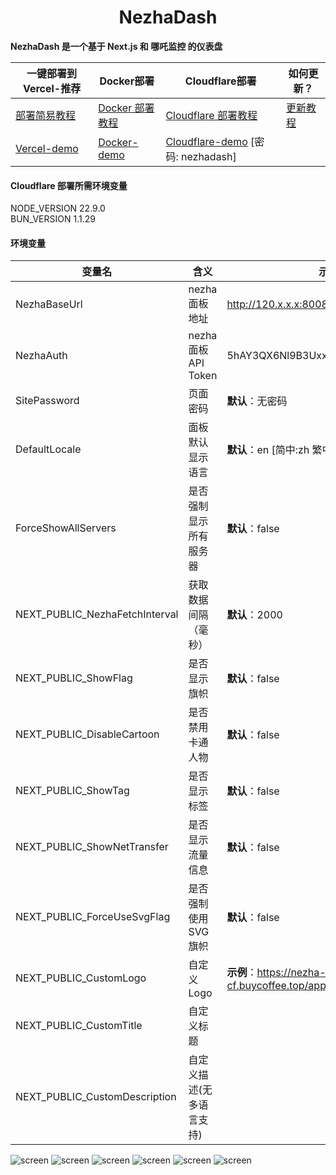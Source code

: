 <h1 align="center">NezhaDash</h1>

<strong>NezhaDash 是一个基于 Next.js 和 哪吒监控 的仪表盘</strong>
<br>

</div>

| 一键部署到 Vercel-推荐                                | Docker部署                                                      | Cloudflare部署                                                               | 如何更新？                                                |
| ----------------------------------------------------- | --------------------------------------------------------------- | ---------------------------------------------------------------------------- | --------------------------------------------------------- |
| [部署简易教程](https://buycoffee.top/blog/tech/nezha) | [Docker 部署教程](https://buycoffee.top/blog/tech/nezha-docker) | [Cloudflare 部署教程](https://buycoffee.top/blog/tech/nezha-cloudflare)      | [更新教程](https://buycoffee.top/blog/tech/nezha-upgrade) |
| [Vercel-demo](https://nezha-vercel.buycoffee.top)     | [Docker-demo](https://nezha-docker.buycoffee.tech)              | [Cloudflare-demo](https://nezha-cloudflare.buycoffee.tech) [密码: nezhadash] |

#### Cloudflare 部署所需环境变量

NODE_VERSION 22.9.0
<br>
BUN_VERSION 1.1.29

#### 环境变量

| 变量名                         | 含义                     | 示例                                                          |
| ------------------------------ | ------------------------ | ------------------------------------------------------------- |
| NezhaBaseUrl                   | nezha 面板地址           | http://120.x.x.x:8008                                         |
| NezhaAuth                      | nezha 面板 API Token     | 5hAY3QX6Nl9B3Uxxxx26KMvOMyXS1Udi                              |
| SitePassword                   | 页面密码                 | **默认**：无密码                                              |
| DefaultLocale                  | 面板默认显示语言         | **默认**：en [简中:zh 繁中:zh-t 英语:en 日语:ja]              |
| ForceShowAllServers            | 是否强制显示所有服务器   | **默认**：false                                               |
| NEXT_PUBLIC_NezhaFetchInterval | 获取数据间隔（毫秒）     | **默认**：2000                                                |
| NEXT_PUBLIC_ShowFlag           | 是否显示旗帜             | **默认**：false                                               |
| NEXT_PUBLIC_DisableCartoon     | 是否禁用卡通人物         | **默认**：false                                               |
| NEXT_PUBLIC_ShowTag            | 是否显示标签             | **默认**：false                                               |
| NEXT_PUBLIC_ShowNetTransfer    | 是否显示流量信息         | **默认**：false                                               |
| NEXT_PUBLIC_ForceUseSvgFlag    | 是否强制使用SVG旗帜      | **默认**：false                                               |
| NEXT_PUBLIC_CustomLogo         | 自定义Logo               | **示例**：https://nezha-cf.buycoffee.top/apple-touch-icon.png |
| NEXT_PUBLIC_CustomTitle        | 自定义标题               |                                                               |
| NEXT_PUBLIC_CustomDescription  | 自定义描述(无多语言支持) |                                                               |

![screen](/.github/shot-1.png)
![screen](/.github/shot-2.png)
![screen](/.github/shot-3.png)
![screen](/.github/shot-1-dark.png)
![screen](/.github/shot-2-dark.png)
![screen](/.github/shot-3-dark.png)

